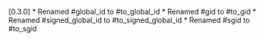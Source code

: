 [0.3.0]
    *   Renamed #global_id to #to_global_id
    *   Renamed #gid to #to_gid
    *   Renamed #signed_global_id to #to_signed_global_id
    *   Renamed #sgid to #to_sgid
